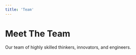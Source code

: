```yaml
---
title: 'Team'
---
```


# Meet The Team

Our team of highly skilled thinkers, innovators, and engineers.
